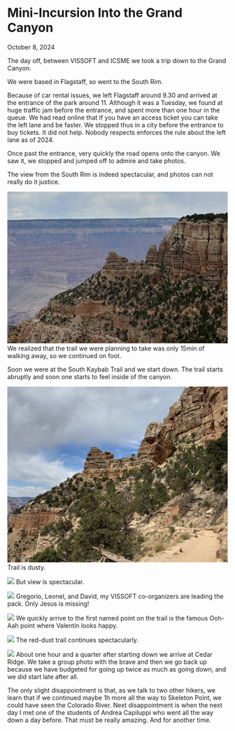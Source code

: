 # Mini-Incursion Into the Grand Canyon

October 8, 2024


The day off, between VISSOFT and ICSME we took a trip down to the Grand Canyon. 

We were based in Flagstaff, so went to the South Rim. 

Because of car rental issues, we left Flagstaff around 9.30 and arrived at the entrance of the park around 11. Although it was a Tuesday, we found at huge traffic jam before the entrance, and spent more than one hour in the queue. We had read online that if you have an access ticket you can take the left lane and be faster. We stopped thus in a city before the entrance to buy tickets. It did not help. Nobody respects enforces the rule about the left lane as of 2024. 

Once past the entrance, very quickly the road opens onto the canyon. We saw it, we stopped and jumped off to admire and take photos. 

The view from the South Rim is indeed spectacular, and photos can not really do it justice. 

![](attachments/gc-from-the-rim.jpg)
We realized that the trail we were planning to take was only 15min of walking away, so we continued on foot. 

Soon we were at the South Kaybab Trail and we start down. The trail starts abruptly and soon one starts to feel inside of the canyon. 

![](attachments/on-sk-trail.jpg)
Trail is dusty. 


![](attachments/sk-trail-2.jpg)
But view is spectacular. 



![](attachments/oragnizers-leading.jpg)
Gregorio, Leonel, and David, my VISSOFT co-organizers are leading the pack. Only Jesus is missing! 



![](attachments/valentin-at-ooh-ah.jpeg)
We quickly arrive to the first named point on the trail is the famous Ooh-Aah point where Valentin looks happy. 




![](attachments/red-dust-trail.jpg)
The red-dust trail continues spectacularly.




![](attachments/cedar-point-group.jpg)
About one hour and a quarter after starting down we arrive at Cedar Ridge. We take a group photo with the brave and then we go back up because we have budgeted for going up twice as much as going down, and we did start late after all. 


The only slight disappointment is that, as we talk to two other hikers, we learn that if we continued maybe 1h more all the way to Skeleton Point, we could have seen the Colorado River. Next disappointment is when the next day I met one of the students of Andrea Capiluppi who went all the way down a day before. That must be really amazing. And for another time.  